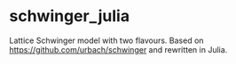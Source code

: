# schwinger_julia
Lattice Schwinger model with two flavours.
Based on https://github.com/urbach/schwinger and rewritten in Julia.
